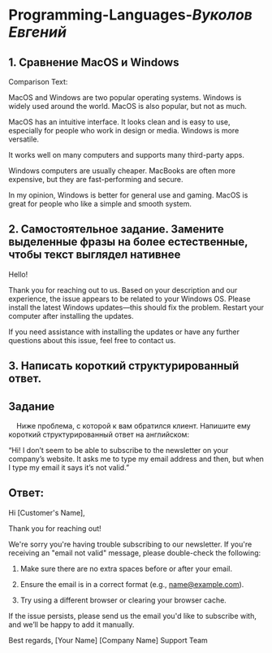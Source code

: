 # **Programming-Languages**-***Вуколов Евгений***


## **1. Сравнение MacOS и Windows**


Comparison Text:

MacOS and Windows are two popular operating systems. Windows is widely used around the world. MacOS is also popular, but not as much.

MacOS has an intuitive interface. It looks clean and is easy to use, especially for people who work in design or media. Windows is more versatile. 

It works well on many computers and supports many third-party apps.

Windows computers are usually cheaper. MacBooks are often more expensive, but they are fast-performing and secure.

In my opinion, Windows is better for general use and gaming. MacOS is great for people who like a simple and smooth system.








## **2. Самостоятельное задание. Замените выделенные фразы на более естественные, чтобы текст выглядел нативнее**


Hello!

Thank you for reaching out to us. Based on your description and our experience, the issue appears to be related to your Windows OS. Please install the latest Windows updates—this should fix the problem. Restart your computer after installing the updates.

If you need assistance with installing the updates or have any further questions about this issue, feel free to contact us.




## **3. Написать короткий структурированный ответ.**

## **Задание**
 
 
Ниже проблема, с которой к вам обратился клиент. Напишите ему короткий структурированный ответ на английском:

“Hi! I don’t seem to be able to subscribe to the newsletter on your company’s website. It asks me to type my email address and then, but when I type my email it says it’s not valid.” 

## **Ответ:**

Hi [Customer's Name],

Thank you for reaching out!

We're sorry you're having trouble subscribing to our newsletter. If you're receiving an "email not valid" message, please double-check the following:

1. Make sure there are no extra spaces before or after your email.

2. Ensure the email is in a correct format (e.g., name@example.com).

3. Try using a different browser or clearing your browser cache.

If the issue persists, please send us the email you'd like to subscribe with, and we’ll be happy to add it manually.

Best regards,
[Your Name]
[Company Name] Support Team


